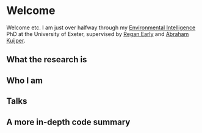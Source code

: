 # Welcome
Welcome etc. I am just over halfway through my [Environmental Intelligence](https://www.exeter.ac.uk/research/eicdt/) PhD at the University of Exeter,  supervised by [Regan Early](https://biosciences.exeter.ac.uk/staff/profile/index.php?web_id=Regan_Early) and [Abraham Kuijper](https://biosciences.exeter.ac.uk/staff/profile/index.php?web_id=Bram_Kuijper). 

## What the research is
## Who I am

## Talks

## A more in-depth code summary


